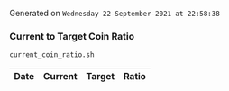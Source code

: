 Generated on `Wednesday 22-September-2021 at 22:58:38`

### Current to Target Coin Ratio
`current_coin_ratio.sh`

Date|Current|Target|Ratio
---|---|---|---
